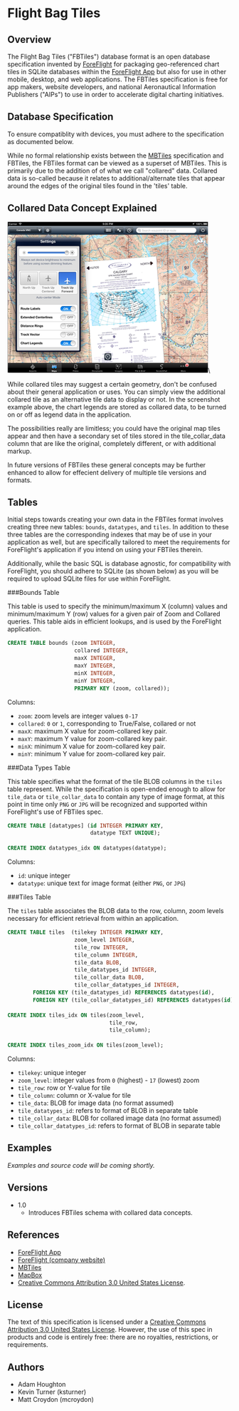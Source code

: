 
Flight Bag Tiles
================


Overview
--------

The Flight Bag Tiles ("FBTiles") database format is an open database
specification invented by [ForeFlight](http://www.foreflight.com) for packaging
geo-referenced chart tiles in SQLite databases within the
[ForeFlight App](https://itunes.apple.com/us/app/foreflight-mobile/id333252638?mt=8)
but also for use in other mobile, desktop, and web applications. The FBTiles
specification is free for app makers, website developers, and national
Aeronautical Information Publishers ("AIPs") to use in order to accelerate
digital charting initiatives.


Database Specification
----------------------

To ensure compatiblity with devices, you must adhere to the specification as
documented below.

While no formal relationship exists between the
[MBTiles](http://www.mbtiles.org) specification and FBTiles, the FBTiles format
can be viewed as a superset of MBTiles. This is primarily due to the addition
of of what we call "collared" data. Collared data is so-called because it
relates to additional/alternate tiles that appear around the edges of the
original tiles found in the 'tiles' table.


Collared Data Concept Explained
-------------------------------

![Collared Tiles Example](images/collared.png)\


While collared tiles may suggest a certain geometry, don't be confused about
their general application or uses. You can simply view the additional collared
tile as an alternative tile data to display or not. In the screenshot example
above, the chart legends are stored as collared data, to be turned on or off as
legend data in the application.

The possibilities really are limitless; you could have the original map tiles
appear and then have a secondary set of tiles stored in the tile_collar_data
column that are like the original, completely different, or with additional markup.

In future versions of FBTiles these general concepts may be further enhanced to
allow for effecient delivery of multiple tile versions and formats.

Tables
------

Initial steps towards creating your own data in the FBTiles format involves
creating three new tables: `bounds`, `datatypes`, and `tiles`. In addition to
these three tables are the corresponding indexes that may be of use in your
application as well, but are specifically tailored to meet the requirements for
ForeFlight's application if you intend on using your FBTiles therein.

Additionally, while the basic SQL is database agnostic, for compatibility with
ForeFlight, you should adhere to SQLite (as shown below) as you will be
required to upload SQLite files for use within ForeFlight.


###Bounds Table

This table is used to specify the minimum/maximum X (column) values and
minimum/maximum Y (row) values for a given pair of Zoom and Collared queries.
This table aids in efficient lookups, and is used by the ForeFlight
application.

```sql
CREATE TABLE bounds (zoom INTEGER,
                     collared INTEGER,
                     maxX INTEGER,
                     maxY INTEGER,
                     minX INTEGER,
                     minY INTEGER,
                     PRIMARY KEY (zoom, collared));
```

Columns:

 * `zoom`: zoom levels are integer values `0-17`
 * `collared`: `0` or `1`, corresponding to True/False, collared or not
 * `maxX`: maximum X value for zoom-collared key pair.
 * `maxY`: maximum Y value for zoom-collared key pair.
 * `minX`: minimum X value for zoom-collared key pair.
 * `minY`: minimum Y value for zoom-collared key pair.


###Data Types Table

This table specifies what the format of the tile BLOB columns in the `tiles`
table represent.  While the specification is open-ended enough to allow for
`tile_data` or `tile_collar_data` to contain any type of image format, at this
point in time only `PNG` or `JPG` will be recognized and supported within
ForeFlight's use of FBTiles spec.


```sql
CREATE TABLE [datatypes] (id INTEGER PRIMARY KEY,
                          datatype TEXT UNIQUE);

CREATE INDEX datatypes_idx ON datatypes(datatype);
```

Columns:

 * `id`: unique integer
 * `datatype`: unique text for image format (either `PNG`, or `JPG`)


###Tiles Table

The `tiles` table associates the BLOB data to the row, column, zoom levels
necessary for efficient retrieval from within an application.

```sql
CREATE TABLE tiles  (tilekey INTEGER PRIMARY KEY,
                     zoom_level INTEGER,
                     tile_row INTEGER,
                     tile_column INTEGER,
                     tile_data BLOB,
                     tile_datatypes_id INTEGER,
                     tile_collar_data BLOB,
                     tile_collar_datatypes_id INTEGER,
        FOREIGN KEY (tile_datatypes_id) REFERENCES datatypes(id),
        FOREIGN KEY (tile_collar_datatypes_id) REFERENCES datatypes(id));

CREATE INDEX tiles_idx ON tiles(zoom_level,
                                tile_row,
                                tile_column);

CREATE INDEX tiles_zoom_idx ON tiles(zoom_level);
```

Columns:

 * `tilekey`: unique integer
 * `zoom_level`: integer values from `0` (highest) - `17` (lowest) zoom
 * `tile_row`: row or Y-value for tile
 * `tile_column`: column or X-value for tile
 * `tile_data`: BLOB for image data (no format assumed)
 * `tile_datatypes_id`: refers to format of BLOB in separate table
 * `tile_collar_data`: BLOB for collared image data (no format assumed)
 * `tile_collar_datatypes_id`: refers to format of BLOB in separate table



Examples
--------

*Examples and source code will be coming shortly.*

<!-- Included in this repository are a number of examples using Python to construct
an FBTiles dataset as a SQLite file. -->


Versions
--------

 * 1.0
    + Introduces FBTiles schema with collared data concepts.


References
----------

 * [ForeFlight App](https://itunes.apple.com/us/app/foreflight-mobile/id333252638?mt=8)
 * [ForeFlight (company website)](http://www.foreflight.com)
 * [MBTiles](http://www.mbtiles.org)
 * [MapBox](http://www.mapbox.com)
 * [Creative Commons Attribution 3.0 United States
License](http://creativecommons.org/licenses/by/3.0/us/).

License
-------

The text of this specification is licensed under a
[Creative Commons Attribution 3.0 United States
License](http://creativecommons.org/licenses/by/3.0/us/).
However, the use of this spec in products and code is entirely free: there are
no royalties, restrictions, or requirements.

Authors
-------

 * Adam Houghton
 * Kevin Turner (ksturner)
 * Matt Croydon (mcroydon)
